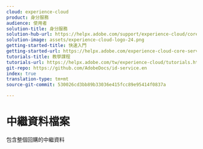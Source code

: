```yaml
---
cloud: experience-cloud
product: 身分服務
audience: 使用者
solution-title: 身分服務
solution-hub-url: https://helpx.adobe.com/support/experience-cloud/core-services.html
solution-image: assets/experience-cloud-logo-24.png
getting-started-title: 快速入門
getting-started-url: https://helpx.adobe.com/experience-cloud-core-services/get-started.html
tutorials-title: 教學課程
tutorials-url: https://helpx.adobe.com/tw/experience-cloud/tutorials.html
git-repo: https://github.com/AdobeDocs/id-service.en
index: true
translation-type: tm+mt
source-git-commit: 530026cd3bb89b33036e415fcc89e95414f0837a

---
```



# 中繼資料檔案

包含整個回購的中繼資料